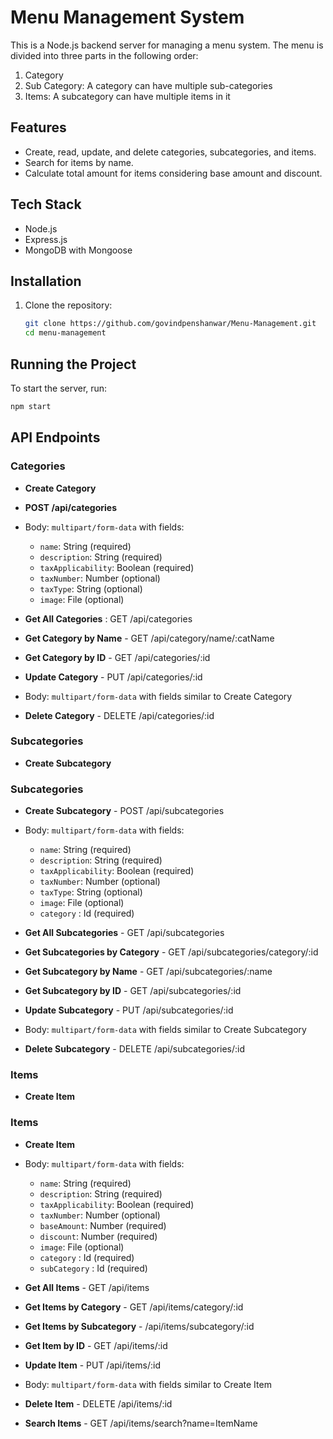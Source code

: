 # Menu Management System

This is a Node.js backend server for managing a menu system. The menu is divided into three parts in the following order:

1. Category
2. Sub Category: A category can have multiple sub-categories
3. Items: A subcategory can have multiple items in it

## Features

- Create, read, update, and delete categories, subcategories, and items.
- Search for items by name.
- Calculate total amount for items considering base amount and discount.

## Tech Stack

- Node.js
- Express.js
- MongoDB with Mongoose

## Installation

1. Clone the repository:
   ```sh
   git clone https://github.com/govindpenshanwar/Menu-Management.git
   cd menu-management
   ```

## Running the Project

To start the server, run:

```bash
npm start
```

## API Endpoints

### Categories

- **Create Category**

- **POST /api/categories**

- Body: `multipart/form-data` with fields:

  - `name`: String (required)
  - `description`: String (required)
  - `taxApplicability`: Boolean (required)
  - `taxNumber`: Number (optional)
  - `taxType`: String (optional)
  - `image`: File (optional)

- **Get All Categories** : GET /api/categories

- **Get Category by Name** - GET /api/category/name/:catName

- **Get Category by ID** - GET /api/categories/:id

- **Update Category** - PUT /api/categories/:id

- Body: `multipart/form-data` with fields similar to Create Category

- **Delete Category** - DELETE /api/categories/:id

### Subcategories

- **Create Subcategory**

### Subcategories

- **Create Subcategory** - POST /api/subcategories

- Body: `multipart/form-data` with fields:

  - `name`: String (required)
  - `description`: String (required)
  - `taxApplicability`: Boolean (required)
  - `taxNumber`: Number (optional)
  - `taxType`: String (optional)
  - `image`: File (optional)
  - `category` : Id (required)

- **Get All Subcategories** - GET /api/subcategories

- **Get Subcategories by Category** - GET /api/subcategories/category/:id

- **Get Subcategory by Name** - GET /api/subcategories/:name

- **Get Subcategory by ID** - GET /api/subcategories/:id

- **Update Subcategory** - PUT /api/subcategories/:id
- Body: `multipart/form-data` with fields similar to Create Subcategory

- **Delete Subcategory** - DELETE /api/subcategories/:id

### Items

- **Create Item**

### Items

- **Create Item**

- Body: `multipart/form-data` with fields:

  - `name`: String (required)
  - `description`: String (required)
  - `taxApplicability`: Boolean (required)
  - `taxNumber`: Number (optional)
  - `baseAmount`: Number (required)
  - `discount`: Number (required)
  - `image`: File (optional)
  - `category` : Id (required)
  - `subCategory` : Id (required)

- **Get All Items** - GET /api/items

- **Get Items by Category** - GET /api/items/category/:id

- **Get Items by Subcategory** - /api/items/subcategory/:id

- **Get Item by ID** - GET /api/items/:id

- **Update Item** - PUT /api/items/:id
- Body: `multipart/form-data` with fields similar to Create Item

- **Delete Item** - DELETE /api/items/:id

- **Search Items** - GET /api/items/search?name=ItemName
